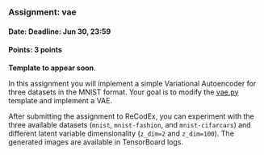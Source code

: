 ### Assignment: vae
#### Date: Deadline: Jun 30, 23:59
#### Points: 3 points

**Template to appear soon**.

In this assignment you will implement a simple Variational Autoencoder
for three datasets in the MNIST format. Your goal is to modify the
[vae.py](https://github.com/ufal/npfl114/tree/master/labs/12/vae.py)
template and implement a VAE.

After submitting the assignment to ReCodEx, you can experiment with the three
available datasets (`mnist`, `mnist-fashion`, and `mnist-cifarcars`) and
different latent variable dimensionality (`z_dim=2` and `z_dim=100`).
The generated images are available in TensorBoard logs.

